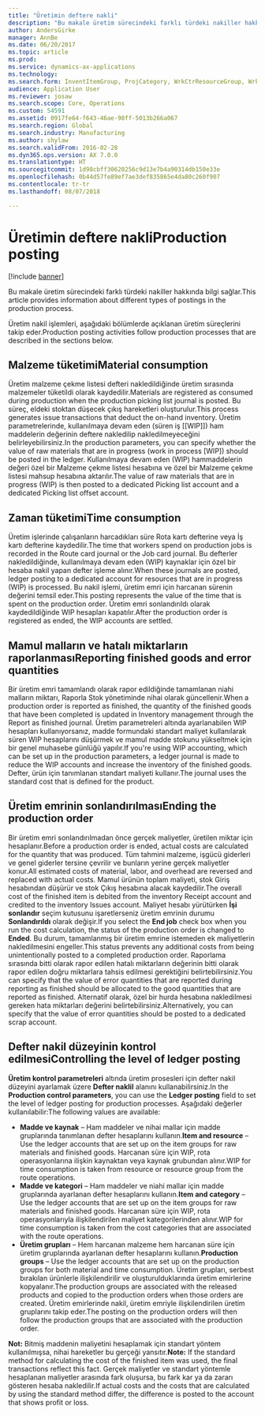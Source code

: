 ```yaml
---
title: "Üretimin deftere nakli"
description: "Bu makale üretim sürecindeki farklı türdeki nakiller hakkında bilgi sağlar."
author: AndersGirke
manager: AnnBe
ms.date: 06/20/2017
ms.topic: article
ms.prod: 
ms.service: dynamics-ax-applications
ms.technology: 
ms.search.form: InventItemGroup, ProjCategory, WrkCtrResourceGroup, WrkCtrTable
audience: Application User
ms.reviewer: josaw
ms.search.scope: Core, Operations
ms.custom: 54591
ms.assetid: 0917fe64-f643-46ae-98ff-5013b266a067
ms.search.region: Global
ms.search.industry: Manufacturing
ms.author: shylaw
ms.search.validFrom: 2016-02-28
ms.dyn365.ops.version: AX 7.0.0
ms.translationtype: HT
ms.sourcegitcommit: 1d98cbff30620256c9d13e7b4a90314db150e33e
ms.openlocfilehash: 0b44d57fe89ef7ae3def835865e4da80c260f907
ms.contentlocale: tr-tr
ms.lasthandoff: 08/07/2018

---
```


# <a name="production-posting"></a><span data-ttu-id="cdc67-103">Üretimin deftere nakli</span><span class="sxs-lookup"><span data-stu-id="cdc67-103">Production posting</span></span>

[!include [banner](../includes/banner.md)]

<span data-ttu-id="cdc67-104">Bu makale üretim sürecindeki farklı türdeki nakiller hakkında bilgi sağlar.</span><span class="sxs-lookup"><span data-stu-id="cdc67-104">This article provides information about different types of postings in the production process.</span></span>

<span data-ttu-id="cdc67-105">Üretim nakil işlemleri, aşağıdaki bölümlerde açıklanan üretim süreçlerini takip eder.</span><span class="sxs-lookup"><span data-stu-id="cdc67-105">Production posting activities follow production processes that are described in the sections below.</span></span>

## <a name="material-consumption"></a><span data-ttu-id="cdc67-106">Malzeme tüketimi</span><span class="sxs-lookup"><span data-stu-id="cdc67-106">Material consumption</span></span>
<span data-ttu-id="cdc67-107">Üretim malzeme çekme listesi defteri nakledildiğinde üretim sırasında malzemeler tüketildi olarak kaydedilir.</span><span class="sxs-lookup"><span data-stu-id="cdc67-107">Materials are registered as consumed during production when the production picking list journal is posted.</span></span> <span data-ttu-id="cdc67-108">Bu süreç, eldeki stoktan düşecek çıkış hareketleri oluşturulur.</span><span class="sxs-lookup"><span data-stu-id="cdc67-108">This process generates issue transactions that deduct the on-hand inventory.</span></span> <span data-ttu-id="cdc67-109">Üretim parametrelerinde, kullanılmaya devam eden (süren iş \[[WIP]\]) ham maddelerin değerinin deftere nakledilip nakledilmeyeceğini belirleyebilirsiniz.</span><span class="sxs-lookup"><span data-stu-id="cdc67-109">In the production parameters, you can specify whether the value of raw materials that are in progress (work in process \[WIP\]) should be posted in the ledger.</span></span> <span data-ttu-id="cdc67-110">Kullanılmaya devam eden (WIP) hammaddelerin değeri özel bir Malzeme çekme listesi hesabına ve özel bir Malzeme çekme listesi mahsup hesabına aktarılır.</span><span class="sxs-lookup"><span data-stu-id="cdc67-110">The value of raw materials that are in progress (WIP) is then posted to a dedicated Picking list account and a dedicated Picking list offset account.</span></span>

## <a name="time-consumption"></a><span data-ttu-id="cdc67-111">Zaman tüketimi</span><span class="sxs-lookup"><span data-stu-id="cdc67-111">Time consumption</span></span>
<span data-ttu-id="cdc67-112">Üretim işlerinde çalışanların harcadıkları süre Rota kartı defterine veya İş kartı defterine kaydedilir.</span><span class="sxs-lookup"><span data-stu-id="cdc67-112">The time that workers spend on production jobs is recorded in the Route card journal or the Job card journal.</span></span> <span data-ttu-id="cdc67-113">Bu defterler nakledildiğinde, kullanılmaya devam eden (WIP) kaynaklar için özel bir hesaba nakil yapan defter işleme alınır.</span><span class="sxs-lookup"><span data-stu-id="cdc67-113">When these journals are posted, ledger posting to a dedicated account for resources that are in progress (WIP) is processed.</span></span> <span data-ttu-id="cdc67-114">Bu nakil işlemi, üretim emri için harcanan sürenin değerini temsil eder.</span><span class="sxs-lookup"><span data-stu-id="cdc67-114">This posting represents the value of the time that is spent on the production order.</span></span> <span data-ttu-id="cdc67-115">Üretim emri sonlandırıldı olarak kaydedildiğinde WIP hesapları kapatılır.</span><span class="sxs-lookup"><span data-stu-id="cdc67-115">After the production order is registered as ended, the WIP accounts are settled.</span></span>

## <a name="reporting-finished-goods-and-error-quantities"></a><span data-ttu-id="cdc67-116">Mamul malların ve hatalı miktarların raporlanması</span><span class="sxs-lookup"><span data-stu-id="cdc67-116">Reporting finished goods and error quantities</span></span>
<span data-ttu-id="cdc67-117">Bir üretim emri tamamlandı olarak rapor edildiğinde tamamlanan niahi malların miktarı, Raporla Stok yönetiminde nihai olarak güncellenir.</span><span class="sxs-lookup"><span data-stu-id="cdc67-117">When a production order is reported as finished, the quantity of the finished goods that have been completed is updated in Inventory management through the Report as finished journal.</span></span> <span data-ttu-id="cdc67-118">Üretim parametreleri altında ayarlanabilen WIP hesapları kullanıyorsanız, madde formundaki standart maliyet kullanılarak süren WIP hesaplarını düşürmek ve mamul madde stokunu yükseltmek için bir genel muhasebe günlüğü yapılır.</span><span class="sxs-lookup"><span data-stu-id="cdc67-118">If you're using WIP accounting, which can be set up in the production parameters, a ledger journal is made to reduce the WIP accounts and increase the inventory of the finished goods.</span></span> <span data-ttu-id="cdc67-119">Defter, ürün için tanımlanan standart maliyeti kullanır.</span><span class="sxs-lookup"><span data-stu-id="cdc67-119">The journal uses the standard cost that is defined for the product.</span></span>

## <a name="ending-the-production-order"></a><span data-ttu-id="cdc67-120">Üretim emrinin sonlandırılması</span><span class="sxs-lookup"><span data-stu-id="cdc67-120">Ending the production order</span></span>
<span data-ttu-id="cdc67-121">Bir üretim emri sonlandırılmadan önce gerçek maliyetler, üretilen miktar için hesaplanır.</span><span class="sxs-lookup"><span data-stu-id="cdc67-121">Before a production order is ended, actual costs are calculated for the quantity that was produced.</span></span> <span data-ttu-id="cdc67-122">Tüm tahmini malzeme, işgücü giderleri ve genel giderler tersine çevrilir ve bunların yerine gerçek maliyetler konur.</span><span class="sxs-lookup"><span data-stu-id="cdc67-122">All estimated costs of material, labor, and overhead are reversed and replaced with actual costs.</span></span> <span data-ttu-id="cdc67-123">Mamul ürünün toplam maliyeti, stok Giriş hesabından düşürür ve stok Çıkış hesabına alacak kaydedilir.</span><span class="sxs-lookup"><span data-stu-id="cdc67-123">The overall cost of the finished item is debited from the inventory Receipt account and credited to the inventory Issues account.</span></span> <span data-ttu-id="cdc67-124">Maliyet hesabı yürütürken **İşi sonlandır** seçim kutusunu işaretlerseniz üretim emrinin durumu **Sonlandırıldı** olarak değişir.</span><span class="sxs-lookup"><span data-stu-id="cdc67-124">If you select the **End job** check box when you run the cost calculation, the status of the production order is changed to **Ended**.</span></span> <span data-ttu-id="cdc67-125">Bu durum, tamamlanmış bir üretim emrine istemeden ek maliyetlerin nakledilmesini engeller.</span><span class="sxs-lookup"><span data-stu-id="cdc67-125">This status prevents any additional costs from being unintentionally posted to a completed production order.</span></span> <span data-ttu-id="cdc67-126">Raporlama sırasında bitti olarak rapor edilen hatalı miktarların değerinin bitti olarak rapor edilen doğru miktarlara tahsis edilmesi gerektiğini belirtebilirsiniz.</span><span class="sxs-lookup"><span data-stu-id="cdc67-126">You can specify that the value of error quantities that are reported during reporting as finished should be allocated to the good quantities that are reported as finished.</span></span> <span data-ttu-id="cdc67-127">Alternatif olarak, özel bir hurda hesabına nakledilmesi gereken hata miktarları değerini belirtebilirsiniz.</span><span class="sxs-lookup"><span data-stu-id="cdc67-127">Alternatively, you can specify that the value of error quantities should be posted to a dedicated scrap account.</span></span>

## <a name="controlling-the-level-of-ledger-posting"></a><span data-ttu-id="cdc67-128">Defter nakil düzeyinin kontrol edilmesi</span><span class="sxs-lookup"><span data-stu-id="cdc67-128">Controlling the level of ledger posting</span></span>
<span data-ttu-id="cdc67-129">**Üretim kontrol parametreleri** altında üretim prosesleri için defter nakil düzeyini ayarlamak üzere **Defter naklil** alanını kullanabilirsiniz.</span><span class="sxs-lookup"><span data-stu-id="cdc67-129">In the **Production control parameters**, you can use the **Ledger posting** field to set the level of ledger posting for production processes.</span></span> <span data-ttu-id="cdc67-130">Aşağıdaki değerler kullanılabilir:</span><span class="sxs-lookup"><span data-stu-id="cdc67-130">The following values are available:</span></span>

-   <span data-ttu-id="cdc67-131">**Madde ve kaynak** – Ham maddeler ve nihai mallar için madde gruplarında tanımlanan defter hesaplarını kullanın.</span><span class="sxs-lookup"><span data-stu-id="cdc67-131">**Item and resource** – Use the ledger accounts that are set up on the item groups for raw materials and finished goods.</span></span> <span data-ttu-id="cdc67-132">Harcanan süre için WIP, rota operasyonlarına ilişkin kaynaktan veya kaynak grubundan alınır.</span><span class="sxs-lookup"><span data-stu-id="cdc67-132">WIP for time consumption is taken from resource or resource group from the route operations.</span></span>
-   <span data-ttu-id="cdc67-133">**Madde ve kategori** – Ham maddeler ve niahi mallar için madde gruplarında ayarlanan defter hesaplarını kullanın.</span><span class="sxs-lookup"><span data-stu-id="cdc67-133">**Item and category** – Use the ledger accounts that are set up on the item groups for raw materials and finished goods.</span></span> <span data-ttu-id="cdc67-134">Harcanan süre için WIP, rota operasyonlarıyla ilişkilendirilen maliyet kategorilerinden alınır.</span><span class="sxs-lookup"><span data-stu-id="cdc67-134">WIP for time consumption is taken from the cost categories that are associated with the route operations.</span></span>
-   <span data-ttu-id="cdc67-135">**Üretim grupları** – Hem harcanan malzeme hem harcanan süre için üretim gruplarında ayarlanan defter hesaplarını kullanın.</span><span class="sxs-lookup"><span data-stu-id="cdc67-135">**Production groups** – Use the ledger accounts that are set up on the production groups for both material and time consumption.</span></span> <span data-ttu-id="cdc67-136">Üretim grupları, serbest bırakılan ürünlerle ilişkilendirilir ve oluşturulduklarında üretim emirlerine kopyalanır.</span><span class="sxs-lookup"><span data-stu-id="cdc67-136">The production groups are associated with the released products and copied to the production orders when those orders are created.</span></span> <span data-ttu-id="cdc67-137">Üretim emirlerinde nakil, üretim emriyle ilişkilendirilen üretim gruplarını takip eder.</span><span class="sxs-lookup"><span data-stu-id="cdc67-137">The posting on the production orders will then follow the production groups that are associated with the production order.</span></span>

<span data-ttu-id="cdc67-138">**Not:** Bitmiş maddenin maliyetini hesaplamak için standart yöntem kullanılmışsa, nihai hareketler bu gerçeği yansıtır.</span><span class="sxs-lookup"><span data-stu-id="cdc67-138">**Note:** If the standard method for calculating the cost of the finished item was used, the final transactions reflect this fact.</span></span> <span data-ttu-id="cdc67-139">Gerçek maliyetler ve standart yöntemle hesaplanan maliyetler arasında fark oluşursa, bu fark kar ya da zararı gösteren hesaba nakledilir.</span><span class="sxs-lookup"><span data-stu-id="cdc67-139">If actual costs and the costs that are calculated by using the standard method differ, the difference is posted to the account that shows profit or loss.</span></span>




